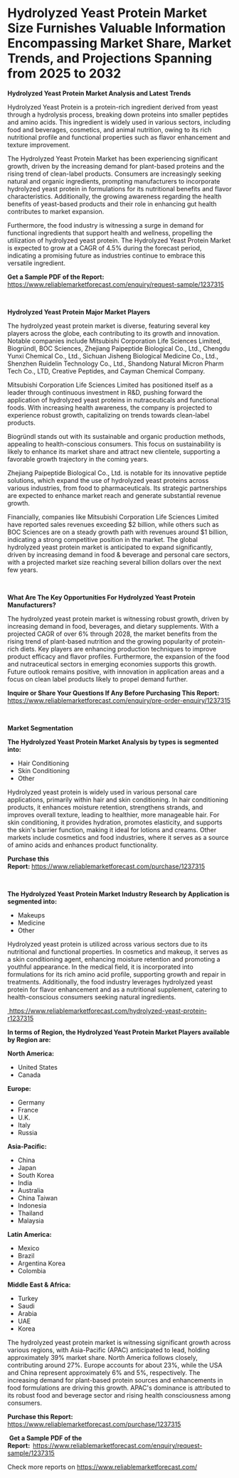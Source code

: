 <p><h1>Hydrolyzed Yeast Protein Market Size Furnishes Valuable Information Encompassing Market Share, Market Trends, and Projections Spanning from 2025 to 2032</h1></p><p><strong>Hydrolyzed Yeast Protein Market Analysis and Latest Trends</strong></p>
<p><p>Hydrolyzed Yeast Protein is a protein-rich ingredient derived from yeast through a hydrolysis process, breaking down proteins into smaller peptides and amino acids. This ingredient is widely used in various sectors, including food and beverages, cosmetics, and animal nutrition, owing to its rich nutritional profile and functional properties such as flavor enhancement and texture improvement. </p><p>The Hydrolyzed Yeast Protein Market has been experiencing significant growth, driven by the increasing demand for plant-based proteins and the rising trend of clean-label products. Consumers are increasingly seeking natural and organic ingredients, prompting manufacturers to incorporate hydrolyzed yeast protein in formulations for its nutritional benefits and flavor characteristics. Additionally, the growing awareness regarding the health benefits of yeast-based products and their role in enhancing gut health contributes to market expansion.</p><p>Furthermore, the food industry is witnessing a surge in demand for functional ingredients that support health and wellness, propelling the utilization of hydrolyzed yeast protein. The Hydrolyzed Yeast Protein Market is expected to grow at a CAGR of 4.5% during the forecast period, indicating a promising future as industries continue to embrace this versatile ingredient.</p></p>
<p><strong>Get a Sample PDF of the Report:&nbsp;</strong> <a href="https://www.reliablemarketforecast.com/enquiry/request-sample/1237315?utm_campaign=1888&utm_medium=2&utm_source=Github&utm_content=ia&utm_term=30012025&utm_id=hydrolyzed-yeast-protein">https://www.reliablemarketforecast.com/enquiry/request-sample/1237315</a></p>
<p>&nbsp;</p>
<p><strong>Hydrolyzed Yeast Protein Major Market Players</strong></p>
<p><p>The hydrolyzed yeast protein market is diverse, featuring several key players across the globe, each contributing to its growth and innovation. Notable companies include Mitsubishi Corporation Life Sciences Limited, Biogründl, BOC Sciences, Zhejiang Paipeptide Biological Co., Ltd., Chengdu Yunxi Chemical Co., Ltd., Sichuan Jisheng Biological Medicine Co., Ltd., Shenzhen Ruidelin Technology Co., Ltd., Shandong Natural Micron Pharm Tech Co., LTD, Creative Peptides, and Cayman Chemical Company.</p><p>Mitsubishi Corporation Life Sciences Limited has positioned itself as a leader through continuous investment in R&D, pushing forward the application of hydrolyzed yeast proteins in nutraceuticals and functional foods. With increasing health awareness, the company is projected to experience robust growth, capitalizing on trends towards clean-label products.</p><p>Biogründl stands out with its sustainable and organic production methods, appealing to health-conscious consumers. This focus on sustainability is likely to enhance its market share and attract new clientele, supporting a favorable growth trajectory in the coming years.</p><p>Zhejiang Paipeptide Biological Co., Ltd. is notable for its innovative peptide solutions, which expand the use of hydrolyzed yeast proteins across various industries, from food to pharmaceuticals. Its strategic partnerships are expected to enhance market reach and generate substantial revenue growth.</p><p>Financially, companies like Mitsubishi Corporation Life Sciences Limited have reported sales revenues exceeding $2 billion, while others such as BOC Sciences are on a steady growth path with revenues around $1 billion, indicating a strong competitive position in the market. The global hydrolyzed yeast protein market is anticipated to expand significantly, driven by increasing demand in food & beverage and personal care sectors, with a projected market size reaching several billion dollars over the next few years.</p></p>
<p>&nbsp;</p>
<p><strong>What Are The Key Opportunities For Hydrolyzed Yeast Protein Manufacturers?</strong></p>
<p><p>The hydrolyzed yeast protein market is witnessing robust growth, driven by increasing demand in food, beverages, and dietary supplements. With a projected CAGR of over 6% through 2028, the market benefits from the rising trend of plant-based nutrition and the growing popularity of protein-rich diets. Key players are enhancing production techniques to improve product efficacy and flavor profiles. Furthermore, the expansion of the food and nutraceutical sectors in emerging economies supports this growth. Future outlook remains positive, with innovation in application areas and a focus on clean label products likely to propel demand further.</p></p>
<p><strong>Inquire or Share Your Questions If Any Before Purchasing This Report:</strong> <a href="https://www.reliablemarketforecast.com/enquiry/pre-order-enquiry/1237315?utm_campaign=1888&utm_medium=2&utm_source=Github&utm_content=ia&utm_term=30012025&utm_id=hydrolyzed-yeast-protein">https://www.reliablemarketforecast.com/enquiry/pre-order-enquiry/1237315</a></p>
<p>&nbsp;</p>
<p><strong>Market Segmentation</strong></p>
<p><strong>The Hydrolyzed Yeast Protein Market Analysis by types is segmented into:</strong></p>
<p><ul><li>Hair Conditioning</li><li>Skin Conditioning</li><li>Other</li></ul></p>
<p><p>Hydrolyzed yeast protein is widely used in various personal care applications, primarily within hair and skin conditioning. In hair conditioning products, it enhances moisture retention, strengthens strands, and improves overall texture, leading to healthier, more manageable hair. For skin conditioning, it provides hydration, promotes elasticity, and supports the skin's barrier function, making it ideal for lotions and creams. Other markets include cosmetics and food industries, where it serves as a source of amino acids and enhances product functionality.</p></p>
<p><strong>Purchase this Report:&nbsp;</strong><a href="https://www.reliablemarketforecast.com/purchase/1237315?utm_campaign=1888&utm_medium=2&utm_source=Github&utm_content=ia&utm_term=30012025&utm_id=hydrolyzed-yeast-protein">https://www.reliablemarketforecast.com/purchase/1237315</a></p>
<p>&nbsp;</p>
<p><strong>The Hydrolyzed Yeast Protein Market Industry Research by Application is segmented into:</strong></p>
<p><ul><li>Makeups</li><li>Medicine</li><li>Other</li></ul></p>
<p><p>Hydrolyzed yeast protein is utilized across various sectors due to its nutritional and functional properties. In cosmetics and makeup, it serves as a skin conditioning agent, enhancing moisture retention and promoting a youthful appearance. In the medical field, it is incorporated into formulations for its rich amino acid profile, supporting growth and repair in treatments. Additionally, the food industry leverages hydrolyzed yeast protein for flavor enhancement and as a nutritional supplement, catering to health-conscious consumers seeking natural ingredients.</p></p>
<p><a href="https://www.reliablemarketforecast.com/hydrolyzed-yeast-protein-r1237315?utm_campaign=1888&utm_medium=2&utm_source=Github&utm_content=ia&utm_term=30012025&utm_id=hydrolyzed-yeast-protein">&nbsp;https://www.reliablemarketforecast.com/hydrolyzed-yeast-protein-r1237315</a></p>
<p><strong>In terms of Region, the Hydrolyzed Yeast Protein Market Players available by Region are:</strong></p>
<p>
    <p> <strong> North America: </strong>
        <ul>
            <li>United States</li>
            <li>Canada</li>
        </ul>
        </p> 
    <p> <strong> Europe: </strong>
        <ul>
            <li>Germany</li>
            <li>France</li>
            <li>U.K.</li>
            <li>Italy</li>
            <li>Russia</li>
        </ul>
        </p> 
    <p> <strong> Asia-Pacific: </strong>
        <ul>
            <li>China</li>
            <li>Japan</li>
            <li>South Korea</li>
            <li>India</li>
            <li>Australia</li>
            <li>China Taiwan</li>
            <li>Indonesia</li>
            <li>Thailand</li>
            <li>Malaysia</li>
        </ul>
        </p> 
    <p> <strong> Latin America: </strong>
        <ul>
            <li>Mexico</li>
            <li>Brazil</li>
            <li>Argentina Korea</li>
            <li>Colombia</li>
        </ul>
        </p> 
    <p> <strong> Middle East & Africa: </strong>
        <ul>
            <li>Turkey</li>
            <li>Saudi</li>
            <li>Arabia</li>
            <li>UAE</li>
            <li>Korea</li>
        </ul>
    </p>
    </p>
<p><p>The hydrolyzed yeast protein market is witnessing significant growth across various regions, with Asia-Pacific (APAC) anticipated to lead, holding approximately 39% market share. North America follows closely, contributing around 27%. Europe accounts for about 23%, while the USA and China represent approximately 6% and 5%, respectively. The increasing demand for plant-based protein sources and enhancements in food formulations are driving this growth. APAC's dominance is attributed to its robust food and beverage sector and rising health consciousness among consumers.</p></p>
<p><strong>Purchase this Report: </strong><a href="https://www.reliablemarketforecast.com/purchase/1237315?utm_campaign=1888&utm_medium=2&utm_source=Github&utm_content=ia&utm_term=30012025&utm_id=hydrolyzed-yeast-protein">https://www.reliablemarketforecast.com/purchase/1237315</a></p>
<p>&nbsp;<strong>Get a Sample PDF of the Report:&nbsp;&nbsp;</strong><a href="https://www.reliablemarketforecast.com/enquiry/request-sample/1237315?utm_campaign=1888&utm_medium=2&utm_source=Github&utm_content=ia&utm_term=30012025&utm_id=hydrolyzed-yeast-protein">https://www.reliablemarketforecast.com/enquiry/request-sample/1237315</a></p>
<p><strong></strong></p>
<p>Check more reports on <a href="https://www.reliablemarketforecast.com/?utm_campaign=1888&utm_medium=2&utm_source=Github&utm_content=ia&utm_term=30012025&utm_id=hydrolyzed-yeast-protein">https://www.reliablemarketforecast.com/</a></p>